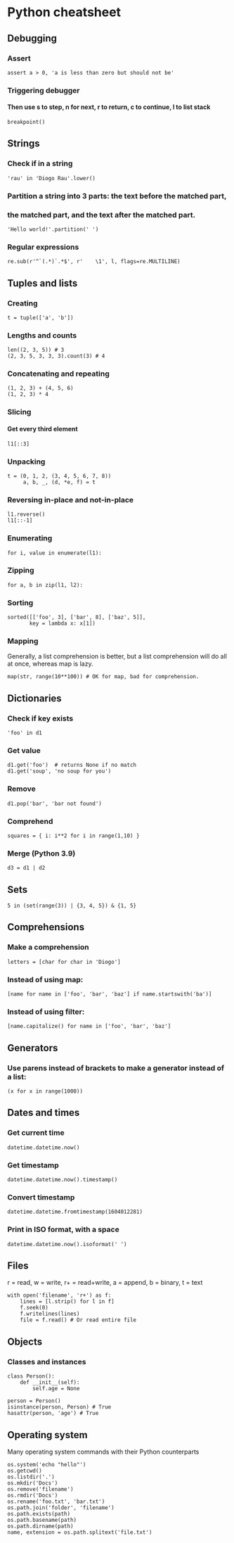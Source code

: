 # Python cheatsheet

## Debugging
### Assert
    assert a > 0, 'a is less than zero but should not be'

### Triggering debugger
#### Then use s to step, n for next, r to return, c to continue, l to list stack
    breakpoint()


## Strings
### Check if in a string
    'rau' in 'Diogo Rau'.lower()

### Partition a string into 3 parts: the text before the matched part,
### the matched part, and the text after the matched part.
    'Hello world!'.partition(' ')

### Regular expressions
    re.sub(r'^`(.*)`.*$', r'    \1', l, flags=re.MULTILINE)

## Tuples and lists

### Creating
    t = tuple(['a', 'b'])

### Lengths and counts
    len((2, 3, 5)) # 3
    (2, 3, 5, 3, 3, 3).count(3) # 4

### Concatenating and repeating
    (1, 2, 3) + (4, 5, 6)
    (1, 2, 3) * 4

### Slicing
#### Get every third element
    l1[::3]

### Unpacking
    t = (0, 1, 2, (3, 4, 5, 6, 7, 8))
         a, b, _, (d, *e, f) = t

### Reversing in-place and not-in-place
    l1.reverse()
    l1[::-1]

### Enumerating
    for i, value in enumerate(l1):

### Zipping
    for a, b in zip(l1, l2):

### Sorting
    sorted([['foo', 3], ['bar', 8], ['baz', 5]],
           key = lambda x: x[1])

### Mapping
Generally, a list comprehension is better, but a list comprehension will do all at once, whereas map is lazy.

    map(str, range(10**100)) # OK for map, bad for comprehension.

## Dictionaries

### Check if key exists
    'foo' in d1

### Get value
    d1.get('foo')  # returns None if no match
    d1.get('soup', 'no soup for you')

### Remove
    d1.pop('bar', 'bar not found')

### Comprehend
    squares = { i: i**2 for i in range(1,10) }

### Merge (Python 3.9)
    d3 = d1 | d2


## Sets
    5 in (set(range(3)) | {3, 4, 5}) & {1, 5}

## Comprehensions

### Make a comprehension
    letters = [char for char in 'Diogo']

### Instead of using map:
    [name for name in ['foo', 'bar', 'baz'] if name.startswith('ba')]

### Instead of using filter:
    [name.capitalize() for name in ['foo', 'bar', 'baz']

## Generators
### Use parens instead of brackets to make a generator instead of a list:
    (x for x in range(1000))

## Dates and times
### Get current time
    datetime.datetime.now()

### Get timestamp
    datetime.datetime.now().timestamp()

### Convert timestamp
    datetime.datetime.fromtimestamp(1604012281)

### Print in ISO format, with a space
    datetime.datetime.now().isoformat(' ')

## Files
r = read, w = write, r+ = read+write, a = append,
b = binary, t = text

    with open('filename', 'r+') as f:
        lines = [l.strip() for l in f]
        f.seek(0)
        f.writelines(lines)
        file = f.read() # Or read entire file


## Objects
### Classes and instances
    class Person():
        def __init__(self):
            self.age = None

    person = Person()
    isinstance(person, Person) # True
    hasattr(person, 'age') # True

## Operating system
Many operating system commands with their Python counterparts

    os.system('echo "hello"')
    os.getcwd()
    os.listdir('.')
    os.mkdir('Docs')
    os.remove('filename')
    os.rmdir('Docs')
    os.rename('foo.txt', 'bar.txt')
    os.path.join('folder', 'filename')
    os.path.exists(path)
    os.path.basename(path)
    os.path.dirname(path)
    name, extension = os.path.splitext('file.txt')
